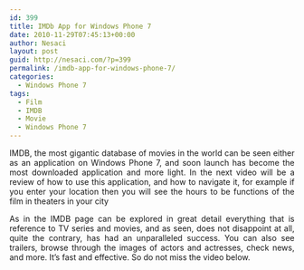```yaml
---
id: 399
title: IMDb App for Windows Phone 7
date: 2010-11-29T07:45:13+00:00
author: Nesaci
layout: post
guid: http://nesaci.com/?p=399
permalink: /imdb-app-for-windows-phone-7/
categories:
  - Windows Phone 7
tags:
  - Film
  - IMDB
  - Movie
  - Windows Phone 7
---
```

<p style="text-align: justify;">
  IMDB, the most gigantic database of movies in the world can be seen either as an application on Windows Phone 7, and soon launch has become the most downloaded application and more light. In the next video will be a review of how to use this application, and how to navigate it, for example if you enter your location then you will see the hours to be functions of the film in theaters in your city
</p>

<p style="text-align: justify;">
  As in the IMDB page can be explored in great detail everything that is reference to TV series and movies, and as seen, does not disappoint at all, quite the contrary, has had an unparalleled success. You can also see trailers, browse through the images of actors and actresses, check news, and more. It&#8217;s fast and effective. So do not miss the video below.
</p>